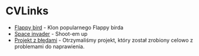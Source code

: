 # CVLinks
* [Flappy bird]([link](https://github.com/F8nix/Unity_lab1)) - Klon popularnego Flappy birda
* [Space invader]([link](https://github.com/F8nix/Unity_Lab4)) - Shoot-em up
* [Projekt z błędami]([link](https://github.com/F8nix/UnityLab6)https://github.com/F8nix/UnityLab6) - Otrzymaliśmy projekt, który został zrobiony celowo z problemami do naprawienia.
